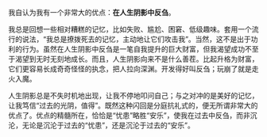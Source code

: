 我自认为我有一个非常大的优点：**在人生阴影中反刍**。

我总是回想一些相对糟糕的记忆，比如失败、尴尬、困窘、低级趣味。套用一个流行的说法，“我总是撩拨死去的记忆，主动地让它们攻击我”。当然，这不是出于功利的行为。虽然在人生阴影中反刍是一笔自我提升的巨大财富，但我渴望成功不至于渴望到无时无刻地成长。而且，人生阴影向来不是什么善茬。比起升格为财富，它们更容易长成奇奇怪怪的执念，把人拉向深渊。开发得好叫反刍；玩崩了就是走火入魔。

人生阴影总是不失时机地出现，让我不停地叩问自己；与之对冲的是美好的记忆，让我笃信“过去的光阴，值得”。既然这种闪回是分庭抗礼式的，便无所谓非常大的优点了。优点的精髓所在，恰恰是“忧患”略胜“安乐”，使我在过去中反刍，而非沉沦，无论是沉沦于过去的“忧患”，还是沉沦于过去的“安乐”。